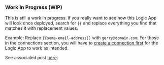 ### Work In Progress (WIP)

This is still a work in progress. If you really want to see how this Logic App will look once deployed, search for `{{` and replace everything you find that matches it with replacement values.

Example: Replace `{{some-email-address}}` with `gerry@domain.com`. For those in the connections section, you will have to [create a connection first](https://automationadmin.com/2021/02/migrating-logic-apps/) for the Logic App to work as intended.

See associated post [here](https://automationadmin.com/2020/11/azure-serverless-sftp).